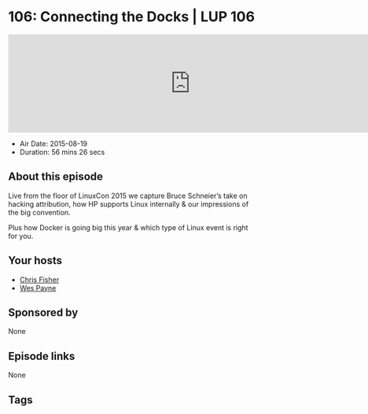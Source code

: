 # 106: Connecting the Docks | LUP 106

<iframe src="https://player.fireside.fm/v2/RUkczH-V+nHQ-Z3B-?theme=dark" width="740" height="200" frameborder="0" scrolling="no"></iframe>

* Air Date: 2015-08-19
* Duration: 56 mins 26 secs

## About this episode

Live from the floor of LinuxCon 2015 we capture Bruce Schneier’s take on hacking attribution, how HP supports Linux internally & our impressions of the big convention.

Plus how Docker is going big this year & which type of Linux event is right for you.

## Your hosts
* [Chris Fisher](https://linuxunplugged.com/hosts/chrislas)
* [Wes Payne](https://linuxunplugged.com/hosts/wes)

## Sponsored by

None



## Episode links

None



## Tags

